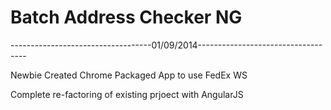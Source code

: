 Batch Address Checker NG
========================

-----------------------------------01/09/2014-----------------------------------

Newbie Created Chrome Packaged App to use FedEx WS

Complete re-factoring of existing prjoect with AngularJS

